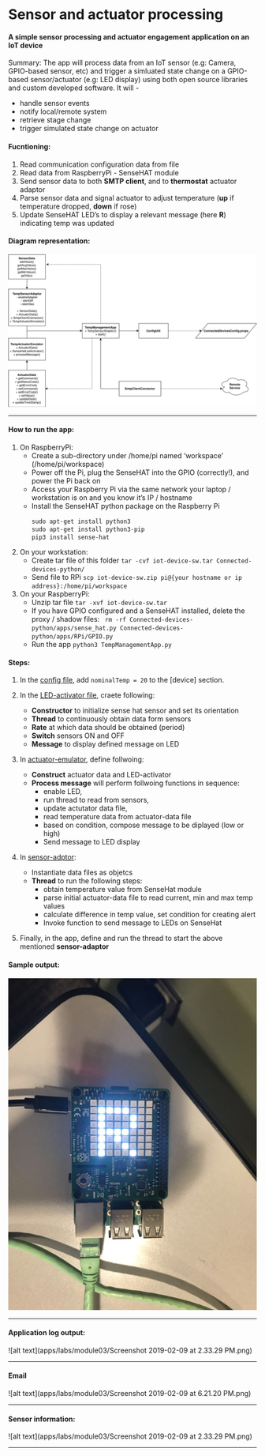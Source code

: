 # Sensor and actuator processing
#### A simple sensor processing and actuator engagement application on an IoT device
Summary: The app will process data from an IoT sensor (e.g: Camera, GPIO-based sensor, etc) and trigger a simluated state change on a GPIO-based sensor/actuator (e.g: LED display) using both open source libraries and custom developed software. It will - 
- handle sensor events
- notify local/remote system
- retrieve stage change
- trigger simulated state change on actuator

#### Fucntioning: 
1. Read communication configuration data from file
2. Read data from RaspberryPi - SenseHAT module
3. Send sensor data to both **SMTP client**, and to **thermostat** actuator adaptor
4. Parse sensor data and signal actuator to adjust temperature (**up** if temperature dropped, **down** if rose)
5. Update SenseHAT LED’s to display a relevant message (here **R**) indicating temp was updated


#### Diagram representation:
![alt text](https://github.com/Adhira-Deogade/Connected-devices-python/blob/master/apps/labs/module03/Module03.png)
___

#### How to run the app:
1. On RaspberryPi:
    - Create a sub-directory under /home/pi named ‘workspace’ (/home/pi/workspace)
    - Power off the Pi, plug the SenseHAT into the GPIO (correctly!), and power the Pi back on
    - Access your Raspberry Pi via the same network your laptop / workstation is on and you know it’s IP / hostname
    - Install the SenseHAT python package on the Raspberry Pi
      ```
      sudo apt-get install python3
      sudo apt-get install python3-pip
      pip3 install sense-hat
      ```
2. On your workstation:
    - Create tar file of this folder ```tar -cvf iot-device-sw.tar Connected-devices-python/```
    - Send file to RPi ```scp iot-device-sw.zip pi@{your hostname or ip address}:/home/pi/workspace```
3. On your RaspberryPi:
    - Unzip tar file ```tar -xvf iot-device-sw.tar```
    - If you have GPIO configured and a SenseHAT installed, delete the proxy / shadow files:
      ``` rm -rf Connected-devices-python/apps/sense_hat.py Connected-devices-python/apps/RPi/GPIO.py```
    - Run the app ```python3 TempManagementApp.py```
  

#### Steps:
1. In the [config file](https://github.com/Adhira-Deogade/Connected-devices-python/blob/master/config/ConnectedDevicesConfig.props), add ```nominalTemp = 20``` to the [device] section.

2. In the [LED-activator file](apps/labs/module03/SenseHatLedActivator.py), craete following:
    - **Constructor** to initialize sense hat sensor and set its orientation
    - **Thread** to continuously obtain data form sensors
    - **Rate** at which data should be obtained (period)
    - **Switch** sensors ON and OFF
    - **Message** to display defined message on LED

3. In [actuator-emulator](apps/labs/module03/TempActuatorEmulator.py), define follwoing:
    - **Construct** actuator data and LED-activator
    - **Process message** will perform follwoing functions in sequence:
      - enable LED, 
      - run thread to read from sensors, 
      - update actutator data file,
      - read temperature data from actuator-data file
      - based on condition, compose message to be diplayed (low or high)
      - Send message to LED display

4. In [sensor-adptor](apps/labs/module03/TempSensorAdaptor.py):
    - Instantiate data files as objetcs
    - **Thread** to run the following steps:
      - obtain temperature value from SenseHat module
      - parse initial actuator-data file to read current, min and max temp values
      - calculate difference in temp value, set condition for creating alert
      - Invoke function to send message to LEDs on SenseHat

5. Finally, in the app, define and run the thread to start the above mentioned **sensor-adaptor**

#### Sample output:
![alt text](apps/labs/module03/SenseHatOutput.jpg)
___

#### Application log output:
![alt text](apps/labs/module03/Screenshot 2019-02-09 at 2.33.29 PM.png)
___

#### Email
![alt text](apps/labs/module03/Screenshot 2019-02-09 at 6.21.20 PM.png)
___

#### Sensor information:
![alt text](apps/labs/module03/Screenshot 2019-02-09 at 2.33.29 PM.png)
___

